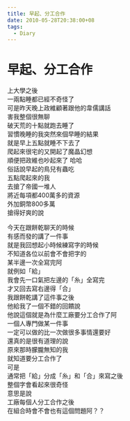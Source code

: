 ```yaml
---
title: 早起、分工合作
date: 2010-05-28T20:38:00+08
tags:
  - Diary
---
```

# 早起、分工合作

上大學之後  
一兩點睡都已經不奇怪了  
可是昨天晚上政維顧著跟他的韋儒講話  
害我整個很無聊  
破天荒的十點就跑去睡了  
習慣晚睡的我突然來個早睡的結果  
就是早上五點就睡不下去了  
爬起來很宅的又開起了魔晶幻想  
順便把政維也吵起來了 哈哈  
俗話說早起的鳥兒有蟲吃  
五點爬起來的我  
去搶了帝國一堆人  
將近每項都400萬多的資源  
外加銅幣800多萬  
搶得好爽的說  
  
今天在跟餅乾聊天的時候  
有感而發的講了一件事  
就是我回想起小時候練寫字的時候  
不知道各位以前會不會把字的  
某半邊一次全寫完阿  
就例如「給」  
我會先一口氣把左邊的「糸」全寫完  
才又回去寫右邊得「合」  
我跟餅乾講了這件事之後  
他給我了一個不錯的回饋說  
他說這個就是為什麼工廠要分工合作了阿  
一個人專門做某一件事  
一定可以做的比一次做很多事情還要好  
還真的是很有道理的說  
原來那時朦朧無知的我  
就知道要分工合作了  
可是  
通常把「給」分成「糸」和「合」來寫之後  
整個字會看起來很奇怪  
意思是說  
工廠每個人分工合作之後  
在組合時會不會也有這個問題阿？？
